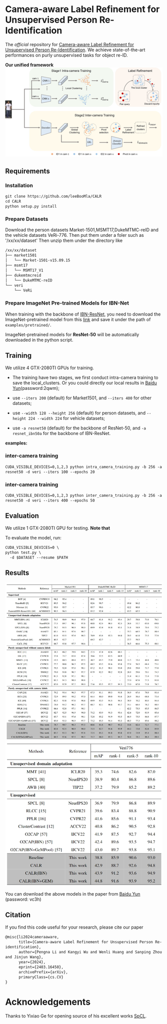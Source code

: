 # Camera-aware Label Refinement for Unsupervised Person Re-Identification

The *official* repository for [Camera-aware Label Refinement for Unsupervised Person Re-Identification](). We achieve state-of-the-art performances on purly unsupervised tasks for object re-ID.

**Our unified framework**
![framework](figs/framework.jpg)

## Requirements

### Installation

```shell
git clone https://github.com/leeBooMla/CALR
cd CALR
python setup.py install
```

### Prepare Datasets

Download the person datasets Market-1501,MSMT17,DukeMTMC-reID and the vehicle datasets VeRi-776. Then put them under a foler such as '/xx/xx/dataset'
Then unzip them under the directory like

```
/xx/xx/dataset
├── market1501
│   └── Market-1501-v15.09.15
├── msmt17
│   └── MSMT17_V1
├── dukemtmcreid
│   └── DukeMTMC-reID
└── veri
    └── VeRi
```

### Prepare ImageNet Pre-trained Models for IBN-Net

When training with the backbone of [IBN-ResNet](https://arxiv.org/abs/1807.09441), you need to download the ImageNet-pretrained model from this [link](https://drive.google.com/drive/folders/1thS2B8UOSBi_cJX6zRy6YYRwz_nVFI_S) and save it under the path of `examples/pretrained/`.

ImageNet-pretrained models for **ResNet-50** will be automatically downloaded in the python script.

## Training

We utilize 4 GTX-2080TI GPUs for training.

+ The training have two stages, we first conduct intra-camera training to save the local_clusters. Or you could directly our local results in [Baidu Yun](https://pan.baidu.com/s/1JXOAlRDx7Bv-XGRI3clkkw?pwd=2qwm)(password:2qwm);

+ use `--iters 200` (default) for Market1501, and `--iters 400` for other datasets;

+ use `--width 128 --height 256` (default) for person datasets, and `--height 224 --width 224` for vehicle datasets;

+ use `-a resnet50` (default) for the backbone of ResNet-50, and `-a resnet_ibn50a` for the backbone of IBN-ResNet.

**examples:**
### inter-camera training ###
```shell
CUDA_VISIBLE_DEVICES=0,1,2,3 python intra_camera_training.py -b 256 -a resnet50 -d veri --iters 100 --epochs 20
```
### inter-camera training ###
```shell
CUDA_VISIBLE_DEVICES=0,1,2,3 python inter_camera_training.py -b 256 -a resnet50 -d veri --iters 400 --epochs 50
```

## Evaluation

We utilize 1 GTX-2080TI GPU for testing. **Note that**

To evaluate the model, run:
```shell
CUDA_VISIBLE_DEVICES=0 \
python test.py \
  -d $DATASET --resume $PATH
```

## Results

![framework](figs/results1.png)
![framework](figs/results2.png)


You can download the above models in the paper from [Baidu Yun](https://pan.baidu.com/s/1uDKJA7cLn39zTPiHAUOjfA?pwd=vc3h) (password: vc3h)


## Citation

If you find this code useful for your research, please cite our paper
```
@misc{li2024cameraaware,
      title={Camera-aware Label Refinement for Unsupervised Person Re-identification}, 
      author={Pengna Li and Kangyi Wu and Wenli Huang and Sanping Zhou and Jinjun Wang},
      year={2024},
      eprint={2403.16450},
      archivePrefix={arXiv},
      primaryClass={cs.CV}
}
```

# Acknowledgements

Thanks to Yixiao Ge for opening source of his excellent works  [SpCL](https://github.com/yxgeee/SpCL). 
